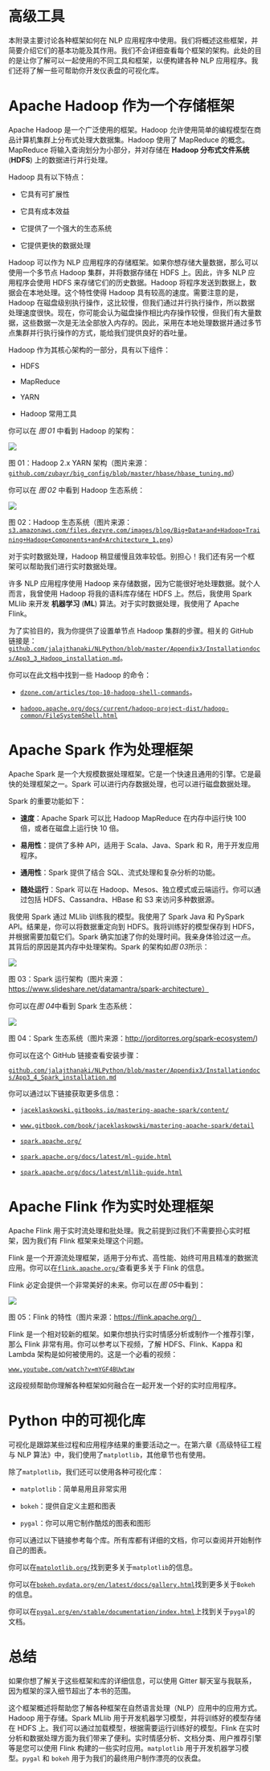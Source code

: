 # 高级工具

本附录主要讨论各种框架如何在 NLP 应用程序中使用。我们将概述这些框架，并简要介绍它们的基本功能及其作用。我们不会详细查看每个框架的架构。此处的目的是让你了解可以一起使用的不同工具和框架，以便构建各种 NLP 应用程序。我们还将了解一些可帮助你开发仪表盘的可视化库。

# Apache Hadoop 作为一个存储框架

Apache Hadoop 是一个广泛使用的框架。Hadoop 允许使用简单的编程模型在商品计算机集群上分布式处理大数据集。Hadoop 使用了 MapReduce 的概念。MapReduce 将输入查询划分为小部分，并对存储在 **Hadoop 分布式文件系统** (**HDFS**) 上的数据进行并行处理。

Hadoop 具有以下特点：

+   它具有可扩展性

+   它具有成本效益

+   它提供了一个强大的生态系统

+   它提供更快的数据处理

Hadoop 可以作为 NLP 应用程序的存储框架。如果你想存储大量数据，那么可以使用一个多节点 Hadoop 集群，并将数据存储在 HDFS 上。因此，许多 NLP 应用程序会使用 HDFS 来存储它们的历史数据。Hadoop 将程序发送到数据上，数据会在本地处理。这个特性使得 Hadoop 具有较高的速度。需要注意的是，Hadoop 在磁盘级别执行操作，这比较慢，但我们通过并行执行操作，所以数据处理速度很快。现在，你可能会认为磁盘操作相比内存操作较慢，但我们有大量数据，这些数据一次是无法全部放入内存的。因此，采用在本地处理数据并通过多节点集群并行执行操作的方式，能给我们提供良好的吞吐量。

Hadoop 作为其核心架构的一部分，具有以下组件：

+   HDFS

+   MapReduce

+   YARN

+   Hadoop 常用工具

你可以在 *图 01* 中看到 Hadoop 的架构：

![](img/3a83ddd1-6c61-4781-9061-b9f04f5667cf.png)

图 01：Hadoop 2.x YARN 架构（图片来源：[`github.com/zubayr/big_config/blob/master/hbase/hbase_tuning.md`](https://github.com/zubayr/big_config/blob/master/hbase/hbase_tuning.md)）

你可以在 *图 02* 中看到 Hadoop 生态系统：

![](img/a9cef694-fe42-41d9-91e1-e65a1d3bf4bf.png)

图 02：Hadoop 生态系统（图片来源：[`s3.amazonaws.com/files.dezyre.com/images/blog/Big+Data+and+Hadoop+Training+Hadoop+Components+and+Architecture_1.png`](https://s3.amazonaws.com/files.dezyre.com/images/blog/Big+Data+and+Hadoop+Training+Hadoop+Components+and+Architecture_1.png)）

对于实时数据处理，Hadoop 稍显缓慢且效率较低。别担心！我们还有另一个框架可以帮助我们进行实时数据处理。

许多 NLP 应用程序使用 Hadoop 来存储数据，因为它能很好地处理数据。就个人而言，我曾使用 Hadoop 将我的语料库存储在 HDFS 上。然后，我使用 Spark MLlib 来开发 **机器学习** (**ML**) 算法。对于实时数据处理，我使用了 Apache Flink。

为了实验目的，我为你提供了设置单节点 Hadoop 集群的步骤。相关的 GitHub 链接是：[`github.com/jalajthanaki/NLPython/blob/master/Appendix3/Installationdocs/App3_3_Hadoop_installation.md`](https://github.com/jalajthanaki/NLPython/blob/master/Appendix3/Installationdocs/App3_3_Hadoop_installation.md)。

你可以在此文档中找到一些 Hadoop 的命令：

+   [`dzone.com/articles/top-10-hadoop-shell-commands`](https://dzone.com/articles/top-10-hadoop-shell-commands)。

+   [`hadoop.apache.org/docs/current/hadoop-project-dist/hadoop-common/FileSystemShell.html`](https://hadoop.apache.org/docs/current/hadoop-project-dist/hadoop-common/FileSystemShell.html)

# Apache Spark 作为处理框架

Apache Spark 是一个大规模数据处理框架。它是一个快速且通用的引擎。它是最快的处理框架之一。Spark 可以进行内存数据处理，也可以进行磁盘数据处理。

Spark 的重要功能如下：

+   **速度**：Apache Spark 可以比 Hadoop MapReduce 在内存中运行快 100 倍，或者在磁盘上运行快 10 倍。

+   **易用性**：提供了多种 API，适用于 Scala、Java、Spark 和 R，用于开发应用程序。

+   **通用性**：Spark 提供了结合 SQL、流式处理和复杂分析的功能。

+   **随处运行**：Spark 可以在 Hadoop、Mesos、独立模式或云端运行。你可以通过包括 HDFS、Cassandra、HBase 和 S3 来访问多种数据源。

我使用 Spark 通过 MLlib 训练我的模型。我使用了 Spark Java 和 PySpark API。结果是，你可以将数据重定向到 HDFS。我将训练好的模型保存到 HDFS，并根据需要加载它们。Spark 确实加速了你的处理时间。我亲身体验过这一点。其背后的原因是其内存中处理架构。Spark 的架构如*图 03*所示：

![](img/22b44ae1-d342-45a5-8aed-40263890ab27.png)

图 03：Spark 运行架构（图片来源：https://www.slideshare.net/datamantra/spark-architecture）

你可以在*图 04*中看到 Spark 生态系统：

![](img/0efc3011-5cf0-4850-b821-cc786b50c45b.png)

图 04：Spark 生态系统（图片来源：http://jorditorres.org/spark-ecosystem/)

你可以在这个 GitHub 链接查看安装步骤：

[`github.com/jalajthanaki/NLPython/blob/master/Appendix3/Installationdocs/App3_4_Spark_installation.md`](https://github.com/jalajthanaki/NLPython/blob/master/Appendix3/Installationdocs/App3_4_Spark_installation.md)

你可以通过以下链接获取更多信息：

+   [`jaceklaskowski.gitbooks.io/mastering-apache-spark/content/`](https://jaceklaskowski.gitbooks.io/mastering-apache-spark/content/)

+   [`www.gitbook.com/book/jaceklaskowski/mastering-apache-spark/detail`](https://www.gitbook.com/book/jaceklaskowski/mastering-apache-spark/details)

+   [`spark.apache.org/`](http://spark.apache.org/)

+   [`spark.apache.org/docs/latest/ml-guide.html`](http://spark.apache.org/docs/latest/ml-guide.html)

+   [`spark.apache.org/docs/latest/mllib-guide.html`](http://spark.apache.org/docs/latest/mllib-guide.html)

# Apache Flink 作为实时处理框架

Apache Flink 用于实时流处理和批处理。我之前提到过我们不需要担心实时框架，因为我们有 Flink 框架来处理这个问题。

Flink 是一个开源流处理框架，适用于分布式、高性能、始终可用且精准的数据流应用。你可以在[`flink.apache.org/`](https://flink.apache.org/)查看更多关于 Flink 的信息。

Flink 必定会提供一个非常美好的未来。你可以在*图 05*中看到：

![](img/8b221644-574a-411c-b8d6-7cf90df17616.png)

图 05：Flink 的特性（图片来源：https://flink.apache.org/）

Flink 是一个相对较新的框架。如果你想执行实时情感分析或制作一个推荐引擎，那么 Flink 非常有用。你可以参考以下视频，了解 HDFS、Flink、Kappa 和 Lambda 架构是如何被使用的。这是一个必看的视频：

[`www.youtube.com/watch?v=mYGF4BUwtaw`](https://www.youtube.com/watch?v=mYGF4BUwtaw)

这段视频帮助你理解各种框架如何融合在一起开发一个好的实时应用程序。

# Python 中的可视化库

可视化是跟踪某些过程和应用程序结果的重要活动之一。在第六章《高级特征工程与 NLP 算法》中，我们使用了`matplotlib`，其他章节也有使用。

除了`matplotlib`，我们还可以使用各种可视化库：

+   `matplotlib`：简单易用且非常实用

+   `bokeh`：提供自定义主题和图表

+   `pygal`：你可以用它制作酷炫的图表和图形

你可以通过以下链接参考每个库。所有库都有详细的文档，你可以查阅并开始制作自己的图表。

你可以在[`matplotlib.org/`](https://matplotlib.org/)找到更多关于`matplotlib`的信息。

你可以在[`bokeh.pydata.org/en/latest/docs/gallery.html`](http://bokeh.pydata.org/en/latest/docs/gallery.html)找到更多关于`Bokeh`的信息。

你可以在[`pygal.org/en/stable/documentation/index.html`](http://pygal.org/en/stable/documentation/index.html)上找到关于`pygal`的文档。

# 总结

如果你想了解关于这些框架和库的详细信息，可以使用 Gitter 聊天室与我联系，因为框架的深入细节超出了本书的范围。

这个框架概述将帮助您了解各种框架在自然语言处理（NLP）应用中的应用方式。Hadoop 用于存储。Spark MLlib 用于开发机器学习模型，并将训练好的模型存储在 HDFS 上。我们可以通过加载模型，根据需要运行训练好的模型。Flink 在实时分析和数据处理方面为我们带来了便利。实时情感分析、文档分类、用户推荐引擎等是您可以使用 Flink 构建的一些实时应用。`matplotlib` 用于开发机器学习模型。`pygal` 和 `bokeh` 用于为我们的最终用户制作漂亮的仪表盘。
